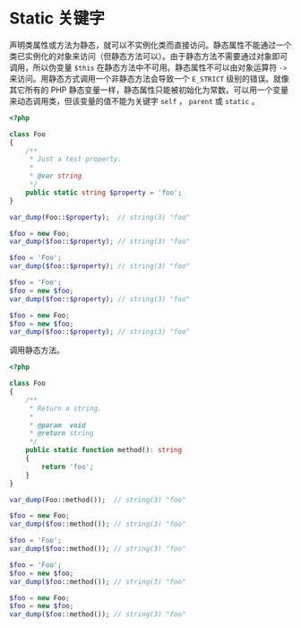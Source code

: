 # Static 关键字

声明类属性或方法为静态，就可以不实例化类而直接访问。静态属性不能通过一个类已实例化的对象来访问（但静态方法可以）。由于静态方法不需要通过对象即可调用，所以伪变量 `$this` 在静态方法中不可用。静态属性不可以由对象运算符 `->` 来访问。用静态方式调用一个非静态方法会导致一个 `E_STRICT` 级别的错误。就像其它所有的 PHP 静态变量一样，静态属性只能被初始化为常数。可以用一个变量来动态调用类，但该变量的值不能为关键字 `self` ， `parent` 或 `static` 。

```php
<?php

class Foo
{
    /**
     * Just a test property.
     *
     * @var string
     */
    public static string $property = 'foo';
}

var_dump(Foo::$property);  // string(3) "foo"

$foo = new Foo;
var_dump($foo::$property); // string(3) "foo"

$foo = 'Foo';
var_dump($foo::$property); // string(3) "foo"

$foo = 'Foo';
$foo = new $foo;
var_dump($foo::$property); // string(3) "foo"

$foo = new Foo;
$foo = new $foo;
var_dump($foo::$property); // string(3) "foo"

```

调用静态方法。

```php
<?php

class Foo
{
    /**
     * Return a string.
     *
     * @param  void
     * @return string
     */
    public static function method(): string
    {
        return 'foo';
    }
}

var_dump(Foo::method());  // string(3) "foo"

$foo = new Foo;
var_dump($foo::method()); // string(3) "foo"

$foo = 'Foo';
var_dump($foo::method()); // string(3) "foo"

$foo = 'Foo';
$foo = new $foo;
var_dump($foo::method()); // string(3) "foo"

$foo = new Foo;
$foo = new $foo;
var_dump($foo::method()); // string(3) "foo"

```

